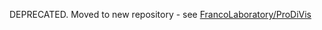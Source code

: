 DEPRECATED. Moved to new repository - see [FrancoLaboratory/ProDiVis](https://github.com/FrancoLaboratory/ProDiVis)

